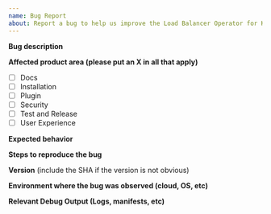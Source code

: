 ```yaml
---
name: Bug Report
about: Report a bug to help us improve the Load Balancer Operator for Kubernetes
---
```


**Bug description**

**Affected product area (please put an X in all that apply)**

- [ ] Docs
- [ ] Installation
- [ ] Plugin
- [ ] Security
- [ ] Test and Release
- [ ] User Experience

**Expected behavior**

**Steps to reproduce the bug**

**Version** (include the SHA if the version is not obvious)

**Environment where the bug was observed (cloud, OS, etc)**

**Relevant Debug Output (Logs, manifests, etc)**